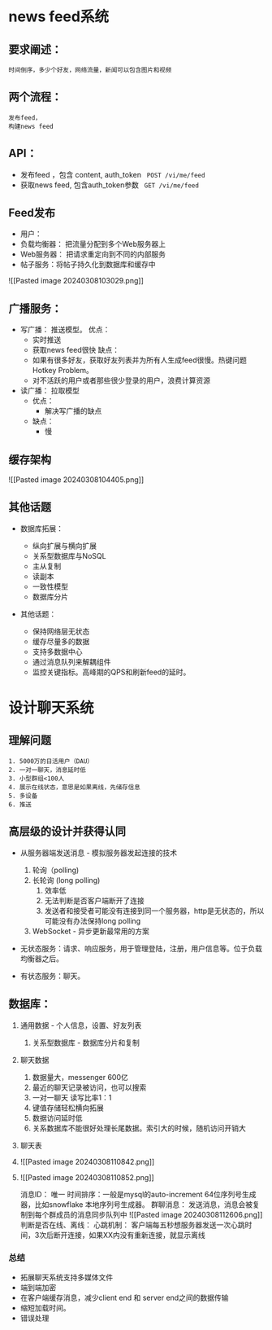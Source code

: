 
# news feed系统
## 要求阐述：
	时间倒序，多少个好友，网络流量，新闻可以包含图片和视频
## 两个流程：
	发布feed，
	构建news feed
## API：
- 发布feed ，包含 content, auth_token
` POST /vi/me/feed`
- 获取news feed, 包含auth_token参数
` GET /vi/me/feed`

## Feed发布
- 用户：
- 负载均衡器： 把流量分配到多个Web服务器上
- Web服务器： 把请求重定向到不同的内部服务
- 帖子服务：将帖子持久化到数据库和缓存中

![[Pasted image 20240308103029.png]]


## 广播服务：

- 写广播： 推送模型。
	优点：
	- 实时推送
	- 获取news feed很快
	缺点：
	- 如果有很多好友，获取好友列表并为所有人生成feed很慢。热键问题Hotkey Problem。
	- 对不活跃的用户或者那些很少登录的用户，浪费计算资源
- 读广播： 拉取模型
	- 优点：
		- 解决写广播的缺点
	- 缺点：
		- 慢


## 缓存架构
![[Pasted image 20240308104405.png]]

## 其他话题
- 数据库拓展：
	- 纵向扩展与横向扩展
	- 关系型数据库与NoSQL
	- 主从复制
	- 读副本
	- 一致性模型
	- 数据库分片

- 其他话题：
	- 保持网络层无状态
	- 缓存尽量多的数据
	- 支持多数据中心
	- 通过消息队列来解耦组件
	- 监控关键指标。高峰期的QPS和刷新feed的延时。

# 设计聊天系统

## 理解问题

	1. 5000万的日活用户（DAU）
	2. 一对一聊天，消息延时低
	3. 小型群组<100人
	4. 展示在线状态，意思是如果离线，先储存信息
	5. 多设备
	6. 推送


## 高层级的设计并获得认同

- 从服务器端发送消息 - 模拟服务器发起连接的技术
	1. 轮询（polling)
	2. 长轮询 (long polling)
		1. 效率低
		2. 无法判断是否客户端断开了连接
		3. 发送者和接受者可能没有连接到同一个服务器，http是无状态的，所以可能没有办法保持long polling
	3. WebSocket - 异步更新最常用的方案


- 无状态服务：请求、响应服务，用于管理登陆，注册，用户信息等。位于负载均衡器之后。
- 有状态服务：聊天。

## 数据库：

1. 通用数据 - 个人信息，设置、好友列表
	1. 关系型数据库 - 数据库分片和复制
2. 聊天数据
	1. 数据量大，messenger 600亿
	2. 最近的聊天记录被访问，也可以搜索
	3. 一对一聊天 读写比率1：1
	4. 键值存储轻松横向拓展
	5. 数据访问延时低
	6. 关系数据库不能很好处理长尾数据。索引大的时候，随机访问开销大
3. 聊天表
4. ![[Pasted image 20240308110842.png]]
5. ![[Pasted image 20240308110852.png]]

	消息ID：
		唯一
		时间排序：一般是mysql的auto-increment
		64位序列号生成器，比如snowflake
		本地序列号生成器。
	群聊消息：
		发送消息，消息会被复制到每个群成员的消息同步队列中
	![[Pasted image 20240308112606.png]]
	判断是否在线、离线：
		心跳机制：
			客户端每五秒想服务器发送一次心跳时间，3次后断开连接，如果XX内没有重新连接，就显示离线
### 总结
- 拓展聊天系统支持多媒体文件
- 端到端加密
- 在客户端缓存消息，减少client end 和 server end之间的数据传输
- 缩短加载时间。
- 错误处理

### 
	